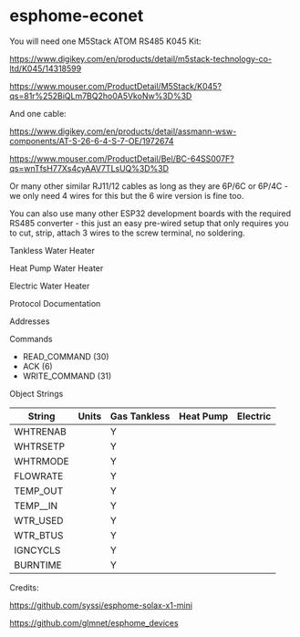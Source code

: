 # esphome-econet
You will need one M5Stack ATOM RS485 K045 Kit:

https://www.digikey.com/en/products/detail/m5stack-technology-co-ltd/K045/14318599 

https://www.mouser.com/ProductDetail/M5Stack/K045?qs=81r%252BiQLm7BQ2ho0A5VkoNw%3D%3D

And one cable:

https://www.digikey.com/en/products/detail/assmann-wsw-components/AT-S-26-6-4-S-7-OE/1972674

https://www.mouser.com/ProductDetail/Bel/BC-64SS007F?qs=wnTfsH77Xs4cyAAV7TLsUQ%3D%3D

Or many other similar RJ11/12 cables as long as they are 6P/6C or 6P/4C - we only need 4 wires for this but the 6 wire version is fine too. 

You can also use many other ESP32 development boards with the required RS485 converter - this just an easy pre-wired setup that only requires you to cut, strip, attach 3 wires to the screw terminal, no soldering. 

Tankless Water Heater


Heat Pump Water Heater


Electric Water Heater

Protocol Documentation

Addresses

Commands
* READ_COMMAND (30)
* ACK (6)
* WRITE_COMMAND (31)

Object Strings

| String        | Units         | Gas Tankless | Heat Pump    | Electric |
| ------------- | ------------- |------------- |------------- |--------- |
| WHTRENAB      |               | Y            |              |          |
| WHTRSETP      |               | Y            |              |          |
| WHTRMODE      |               | Y            |              |          |
| FLOWRATE      |               | Y            |              |          |
| TEMP_OUT      |               | Y            |              |          |
| TEMP__IN      |               | Y            |              |          |
| WTR_USED      |               | Y            |              |          |
| WTR_BTUS      |               | Y            |              |          |
| IGNCYCLS      |               | Y            |              |          |
| BURNTIME      |               | Y            |              |          |

Credits:

https://github.com/syssi/esphome-solax-x1-mini

https://github.com/glmnet/esphome_devices
